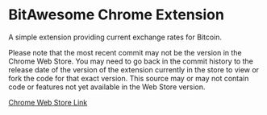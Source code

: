 BitAwesome Chrome Extension
===========================

A simple extension providing current exchange rates for Bitcoin.

Please note that the most recent commit may not be the version
in the Chrome Web Store.  You may need to go back in the
commit history to the release date of the version of the extension
currently in the store to view or fork the code for that exact version.
This source may or may not contain code or features not yet available
in the Web Store version.

[Chrome Web Store Link](https://chrome.google.com/webstore/detail/bitawesome/ckifmdkkholcahnckooffbnnkcplflle)
